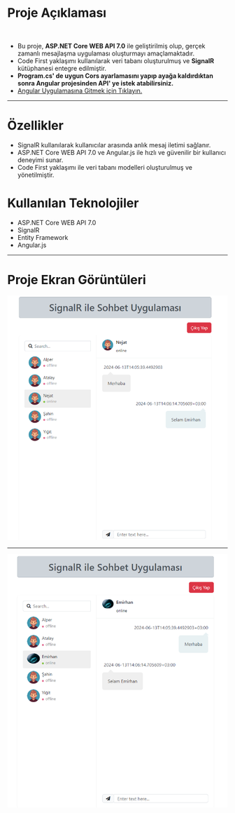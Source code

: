 <h1>Proje Açıklaması</h1> <br>
<ul type="disc">
    <li>Bu proje, <b>ASP.NET Core WEB API 7.0</b> ile geliştirilmiş olup, gerçek zamanlı mesajlaşma uygulaması oluşturmayı amaçlamaktadır.</li>
    <li>Code First yaklaşımı kullanılarak veri tabanı oluşturulmuş ve <b>SignalR</b> kütüphanesi entegre edilmiştir.</li>
    <li><b>Program.cs' de uygun Cors ayarlamasını yapıp ayağa kaldırdıktan sonra Angular projesinden API' ye istek atabilirsiniz. </b></li>
    <li><a href="https://github.com/GutsSword/ChatAppClient"> Angular Uygulamasına Gitmek için Tıklayın.</a></li>
  </ul>

<hr>
<h1>Özellikler</h1>
<ul type="disc">
    <li>SignalR kullanılarak kullanıcılar arasında anlık mesaj iletimi sağlanır.</li>
    <li>ASP.NET Core WEB API 7.0 ve Angular.js ile hızlı ve güvenilir bir kullanıcı deneyimi sunar.</li>
    <li>Code First yaklaşımı ile veri tabanı modelleri oluşturulmuş ve yönetilmiştir.</li>
  </ul>
  
<h1>Kullanılan Teknolojiler</h1>
<ul type="disc">
    <li>ASP.NET Core WEB API 7.0</li>
    <li>SignalR</li>
    <li>Entity Framework</li>
    <li>Angular.js</li>
  </ul>
<hr>
<h1>Proje Ekran Görüntüleri</h1> 
<img src="https://raw.githubusercontent.com/GutsSword/SignalRChatApp/main/Screenshot_1.png" width="auto">
<hr>
<img src="https://raw.githubusercontent.com/GutsSword/SignalRChatApp/main/Screenshot_2.png" width="auto">
<br>
